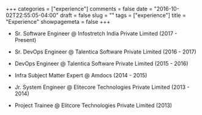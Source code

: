 +++
categories = ["experience"]
comments = false
date = "2016-10-02T22:55:05-04:00"
draft = false slug = ""
tags = ["experience"]
title = "Experience"
showpagemeta = false
+++


* Sr. Software Engineer @ Infostretch India Private Limited (2017 - Present)

* Sr. DevOps Engineer @ Talentica Software Private Limited (2016 - 2017)

* DevOps Engineer @ Talentica Software Private Limited (2015 - 2016)

* Infra Subject Matter Expert @ Amdocs (2014 - 2015)

* Jr. System Engineer @ Elitecore Technologies Private Limited (2013 - 2014)

* Project Trainee @ Elitcore Technologies Private Limited (2013)
